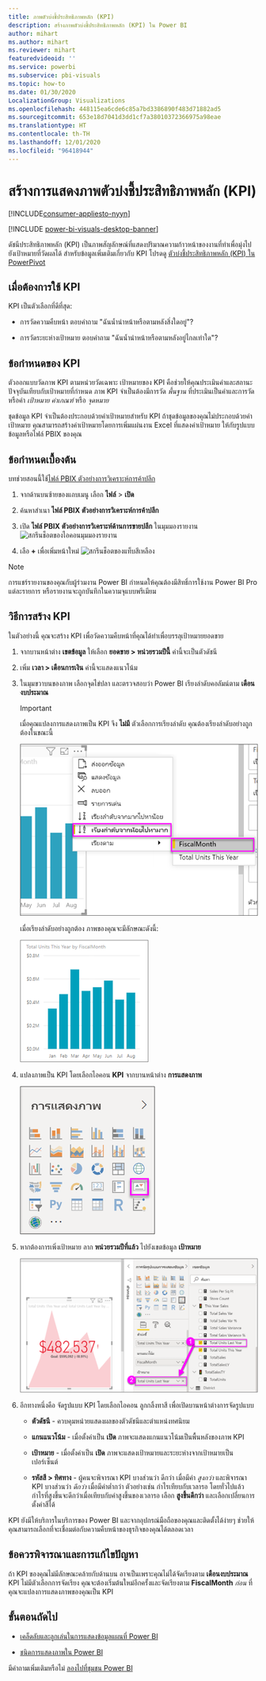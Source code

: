 ```yaml
---
title: ภาพตัวบ่งชี้ประสิทธิภาพหลัก (KPI)
description: สร้างภาพตัวบ่งชี้ประสิทธิภาพหลัก (KPI) ใน Power BI
author: mihart
ms.author: mihart
ms.reviewer: mihart
featuredvideoid: ''
ms.service: powerbi
ms.subservice: pbi-visuals
ms.topic: how-to
ms.date: 01/30/2020
LocalizationGroup: Visualizations
ms.openlocfilehash: 448115ea6cde6c85a7bd3386890f483d71882ad5
ms.sourcegitcommit: 653e18d7041d3dd1cf7a38010372366975a98eae
ms.translationtype: HT
ms.contentlocale: th-TH
ms.lasthandoff: 12/01/2020
ms.locfileid: "96418944"
---
```

# <a name="create-key-performance-indicator-kpi-visualizations"></a>สร้างการแสดงภาพตัวบ่งชี้ประสิทธิภาพหลัก (KPI)

[!INCLUDE[consumer-appliesto-nyyn](../includes/consumer-appliesto-nyyn.md)]

[!INCLUDE [power-bi-visuals-desktop-banner](../includes/power-bi-visuals-desktop-banner.md)]

ดัชนีประสิทธิภาพหลัก (KPI) เป็นภาพสัญลักษณ์ที่แสดงปริมาณความก้าวหน้าของงานที่ทำเพื่อมุ่งไปยังเป้าหมายที่วัดผลได้ สำหรับข้อมูลเพิ่มเติมเกี่ยวกับ KPI โปรดดู [ตัวบ่งชี้ประสิทธิภาพหลัก (KPI) ใน PowerPivot](https://support.office.com/en-us/article/Key-Performance-Indicators-KPIs-in-Power-Pivot-E653EDEF-8A21-40E4-9ECE-83A6C8C306AA)


## <a name="when-to-use-a-kpi"></a>เมื่อต้องการใช้ KPI

KPI เป็นตัวเลือกที่ดีที่สุด:

* การวัดความคืบหน้า ตอบคำถาม "ฉันน้ำนำหน้าหรือตามหลังสิ่งใดอยู่"?

* การวัดระยะห่างเป้าหมาย ตอบคำถาม "ฉันน้ำนำหน้าหรือตามหลังอยู่ไกลเท่าใด"?

## <a name="kpi-requirements"></a>ข้อกำหนดของ KPI

ตัวออกแบบวัดภาพ KPI ตามหน่วยวัดเฉพาะ เป้าหมายของ KPI คือช่วยให้คุณประเมินค่าและสถานะปัจจุบันเทียบกับเป้าหมายที่กำหนด ภาพ KPI จำเป็นต้องมีการวัด *พื้นฐาน* ที่ประเมินเป็นค่าและการวัดหรือค่า *เป้าหมาย* *ค่าเกณฑ์* หรือ *จุดหมาย*

ชุดข้อมูล KPI จำเป็นต้องประกอบด้วยค่าเป้าหมายสำหรับ KPI ถ้าชุดข้อมูลของคุณไม่ประกอบด้วยค่าเป้าหมาย คุณสามารถสร้างค่าเป้าหมายโดยการเพิ่มแผ่นงาน Excel ที่แสดงค่าเป้าหมาย ให้กับรูปแบบข้อมูลหรือไฟล์ PBIX ของคุณ

## <a name="prerequisites"></a>ข้อกำหนดเบื้องต้น

บทช่วยสอนนี้ใช้[ไฟล์ PBIX ตัวอย่างการวิเคราะห์การค้าปลีก](https://download.microsoft.com/download/9/6/D/96DDC2FF-2568-491D-AAFA-AFDD6F763AE3/Retail%20Analysis%20Sample%20PBIX.pbix)

1. จากด้านบนซ้ายของแถบเมนู เลือก **ไฟล์** > **เปิด**

1. ค้นหาสำเนา **ไฟล์ PBIX ตัวอย่างการวิเคราะห์การค้าปลีก**

1. เปิด **ไฟล์ PBIX ตัวอย่างการวิเคราะห์ด้านการขายปลีก** ในมุมมองรายงาน ![สกรีนช็อตของไอคอนมุมมองรายงาน](media/power-bi-visualization-kpi/power-bi-report-view.png)

1. เลือ **+** เพื่อเพิ่มหน้าใหม่ ![สกรีนช็อตของแท็บสีเหลือง](media/power-bi-visualization-kpi/power-bi-yellow-tab.png)

> [!NOTE]
> การแชร์รายงานของคุณกับผู้ร่วมงาน Power BI กำหนดให้คุณต้องมีสิทธิ์การใช้งาน Power BI Pro แต่ละรายการ หรือรายงานจะถูกบันทึกในความจุแบบพรีเมียม    

## <a name="how-to-create-a-kpi"></a>วิธีการสร้าง KPI

ในตัวอย่างนี้ คุณจะสร้าง KPI เพื่อวัดความคืบหน้าที่คุณได้ทำเพื่อบรรลุเป้าหมายยอดขาย

1. จากบานหน้าต่าง **เขตข้อมูล** ให้เลือก **ยอดขาย > หน่วยรวมปีนี้**  ค่านี้จะเป็นตัวดัชนี

1. เพิ่ม **เวลา > เดือนการเงิน**  ค่านี้จะแสดงแนวโน้ม

1. ในมุมขวาบนของภาพ เลือกจุดไข่ปลา และตรวจสอบว่า Power BI เรียงลำดับคอลัมน์ตาม **เดือนงบประมาณ**

    > [!IMPORTANT]
    > เมื่อคุณแปลงการแสดงภาพเป็น KPI จึง **ไม่มี** ตัวเลือกการเรียงลำดับ คุณต้องเรียงลำดับอย่างถูกต้องในขณะนี้

    ![สกรีนช็อตของเมนูจุดไข่ปลาขยาย ด้วยการเรียงลำดับจากน้อยไปมากและเดือนงบประมาณที่เลือก](media/power-bi-visualization-kpi/power-bi-ascending-by-fiscal-month.png)

    เมื่อเรียงลำดับอย่างถูกต้อง ภาพของคุณจะมีลักษณะดังนี้:

    ![สกรีนช็อตของภาพเรียงลำดับอย่างถูกต้อง](media/power-bi-visualization-kpi/power-bi-chart.png)

1. แปลงภาพเป็น KPI โดยเลือกไอคอน **KPI** จากบานหน้าต่าง **การแสดงภาพ**

    ![สกรีนช็อตของบานหน้าต่างการแสดงภาพที่มีไอคอน KPI แสดงอยู่](media/power-bi-visualization-kpi/power-bi-kpi-template.png)

1. หากต้องการเพิ่งเป้าหมาย ลาก **หน่วยรวมปีที่แล้ว** ไปยังเขตข้อมูล **เป้าหมาย**

    ![สกรีนช็อตของภาพ KPI ที่เสร็จแล้วและบานหน้าต่างเขตข้อมูลที่มีค่าแสดงไว้](media/power-bi-visualization-kpi/power-bi-kpi-done.png)

1. อีกทางหนึ่งคือ จัดรูปแบบ KPI โดยเลือกไอคอน ลูกกลิ้งทาสี เพื่อเปิดบานหน้าต่างการจัดรูปแบบ

    * **ตัวดัชนี** - ควบคุมหน่วยแสดงผลของตัวดัชนีและตำแหน่งทศนิยม

    * **แกนแนวโน้ม** - เมื่อตั้งค่าเป็น **เปิด** ภาพจะแสดงแกนแนวโน้มเป็นพื้นหลังของภาพ KPI  

    * **เป้าหมาย** - เมื่อตั้งค่าเป็น **เปิด** ภาพจะแสดงเป้าหมายและระยะห่างจากเป้าหมายเป็นเปอร์เซ็นต์

    * **รหัสสี > ทิศทาง** - ผู้คนจะพิจารณา KPI บางส่วนว่า ดีกว่า เมื่อมีค่า *สูงกว่า* และพิจารณา KPI บางส่วนว่า *ดีกว่า* เมื่อมีค่าต่ำกว่า ตัวอย่างเช่น กำไรเทียบกับเวลารอ โดยทั่วไปแล้ว กำไรที่สูงขึ้นจะดีกว่าเมื่อเทียบกับค่าสูงขึ้นของเวลารอ เลือก **สูงขึ้นดีกว่า** และเลือกเปลี่ยนการตั้งค่าสีได้

KPI ยังมีให้บริการในบริการของ Power BI และจากอุปกรณ์มือถือของคุณและติดตั้งได้ง่ายๆ ช่วยให้คุณสามารถเลือกที่จะเชื่อมต่อกับความคืบหน้าของธุรกิจของคุณได้ตลอดเวลา

## <a name="considerations-and-troubleshooting"></a>ข้อควรพิจารณาและการแก้ไขปัญหา

ถ้า KPI ของคุณไม่มีลักษณะคล้ายกับด้านบน อาจเป็นเพราะคุณไม่ได้จัดเรียงตาม **เดือนงบประมาณ** KPI ไม่มีตัวเลือกการจัดเรียง คุณจะต้องเริ่มต้นใหม่อีกครั้งและจัดเรียงตาม **FiscalMonth** *ก่อน* ที่คุณจะแปลงการแสดงภาพของคุณเป็น KPI

## <a name="next-steps"></a>ขั้นตอนถัดไป

* [เคล็ดลับและลูกเล่นในการแสดงข้อมูลแผนที่ Power BI](power-bi-map-tips-and-tricks.md)

* [ชนิดการแสดงภาพใน Power BI](power-bi-visualization-types-for-reports-and-q-and-a.md)

มีคำถามเพิ่มเติมหรือไม่ [ลองไปที่ชุมชน Power BI](https://community.powerbi.com/)
